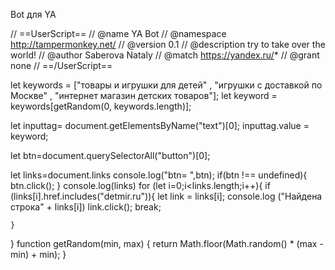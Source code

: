 Bot для YA

// ==UserScript==
// @name         YA Bot
// @namespace    http://tampermonkey.net/
// @version      0.1
// @description  try to take over the world!
// @author       Saberova Nataly
// @match        https://yandex.ru/*
// @grant        none
// ==/UserScript==

let keywords = ["товары и игрушки для детей" , "игрушки с доставкой по Москве" , "интернет магазин детских товаров"];
let keyword = keywords[getRandom(0, keywords.length)];


let inputtag= document.getElementsByName("text")[0];
inputtag.value  = keyword;

let btn=document.querySelectorAll("button")[0];

let links=document.links
console.log("btn= ",btn);
if(btn !== undefined){
    btn.click();
}
console.log(links)
for (let i=0;i<links.length;i++){
    if (links[i].href.includes("detmir.ru")){
        let link = links[i];
        console.log ("Найдена строка" + links[i])
        link.click();
        break;

    }
}
function getRandom(min, max) {
  return Math.floor(Math.random() * (max - min) + min);
}
